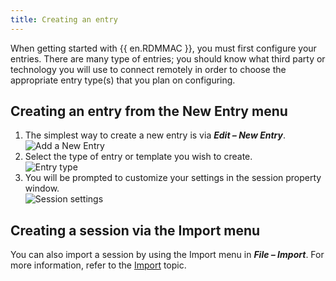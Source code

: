 ```yaml
---
title: Creating an entry
---
```

When getting started with {{ en.RDMMAC }}, you must first configure your entries. There are many type of entries; you should know what third party or technology you will use to connect remotely in order to choose the appropriate entry type(s) that you plan on configuring. 

## Creating an entry from the New Entry menu 

1. The simplest way to create a new entry is via ***Edit – New Entry***.  
![Add a New Entry](https://webdevolutions.azureedge.net/docs/en/rdm/mac/clip11000.png) 
1. Select the type of entry or template you wish to create.  
![Entry type](https://webdevolutions.azureedge.net/docs/en/rdm/mac/clip11001.png) 
1. You will be prompted to customize your settings in the session property window.  
![Session settings](https://webdevolutions.azureedge.net/docs/en/rdm/mac/clip10295.png) 

## Creating a session via the Import menu 

You can also import a session by using the Import menu in ***File – Import***. For more information, refer to the [Import](/rdm/mac/commands/file/import/sessions/) topic. 
